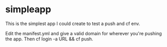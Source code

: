 simpleapp
===

This is the simplest app I could create to test a push and cf env. 

Edit the manifest.yml and give a valid domain for wherever you're pushing the app. Then cf login -a URL && cf push. 
